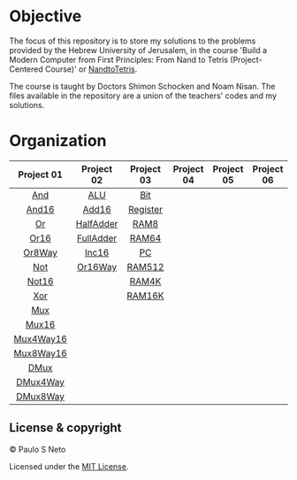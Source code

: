 # Objective

The focus of this repository is to store my solutions to the problems provided by the Hebrew University of Jerusalem, in the course 'Build a Modern Computer from First Principles: From Nand to Tetris (Project-Centered Course)' or [NandtoTetris](https://www.nand2tetris.org). 

The course is taught by Doctors Shimon Schocken and Noam Nisan. The files available in the repository are a union of the teachers' codes and my solutions.

# Organization

| Project 01 | Project 02  | Project 03 | Project 04 | Project 05 | Project 06 |
| :----------: | :--------: | :--------: | :--------: | :--------: | :--------: |
| [And](./project01/And) |   [ALU](./project02/ALU)   | [Bit](./project03/a/Bit) |
| [And16](./project01/And16) |  [Add16](./project02/Add16)   | [Register](./project03/a/Register) |
| [Or](./project01/Or) | [HalfAdder](./project02/HalfAdder) | [RAM8](./project03/a/RAM8) |
| [Or16](./project01/Or16) | [FullAdder](./project02/FullAdder) | [RAM64](./project03/a/RAM64) |
| [Or8Way](./project01/Or8Way) | [Inc16](./project02/Inc16) | [PC](./project03/a/PC) |
| [Not](./project01/Not) | [Or16Way](./project02/Or16Way) | [RAM512](./project03/b/RAM12) |
| [Not16](./project01/Not16) |                            | [RAM4K](./project03/b/RAM4K) |                   
| [Xor](./project01/Xor) |                                | [RAM16K](./project03/b/RAM16K) |
| [Mux](./project01/Mux) | 
| [Mux16](./project01/Mux16) |
| [Mux4Way16](./project01/Mux4Way16) | 
| [Mux8Way16](./project01/Mux8Way16) |
| [DMux](./project01/DMux) | 
| [DMux4Way](./project01/DMux4Way) |
| [DMux8Way](./project01/DMux8Way) |

## License & copyright

© Paulo S Neto

Licensed under the [MIT License](LICENSE).
